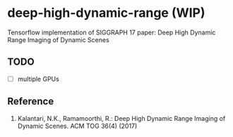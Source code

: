# deep-high-dynamic-range (WIP)
Tensorflow implementation of SIGGRAPH 17 paper: Deep High Dynamic Range Imaging of Dynamic Scenes


## TODO

- [ ] multiple GPUs


## Reference
1. Kalantari, N.K., Ramamoorthi, R.: Deep High Dynamic Range Imaging of Dynamic Scenes. ACM TOG 36(4) (2017)